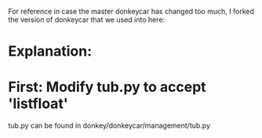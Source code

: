 For reference in case the master donkeycar has changed too much, I forked the version of donkeycar that we used into here: <INSERT LINK>

# Explanation:



# First: Modify tub.py to accept 'listfloat'

tub.py can be found in donkey/donkeycar/management/tub.py
